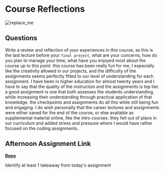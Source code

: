 # Course Reflections

![replace_me](https://codeworks.blob.core.windows.net/public/assets/img/illustrations/placeholder.svg)

## Questions

Write a review and reflection of your experiences in this course, as this is the last lecture before your `final project`, what are your concerns, how do you plan to manage your time, what have you enjoyed most about the course up to this point.
 this course has been really fun for me, I especially like the creativity allowed in our projects, and the difficulty of the assignments seems perfectly fitted to our level of understanding for each assignment. I have been in higher education for almost twenty years and I have to say that the quality of the instruction and the assignments is top tier. a good assignment is one that both assesses the students understanding, while increasing their understanding through practical application of that knowledge. the checkpoints and assignments do all this while still being fun and engaging. I do wish personally that the career lectures and assignments were either saved for the end of the course, or else available as supplemental material online, like the intro courses. they felt out of place in our curriculum and added stress and pressure where I would have rather focused on the coding assignments.

## Afternoon Assignment Link

**[Repo](https://github.com/chris-hildebrandt/<ASSIGNMENT_REPO>)**

Identify at least 1 takeaway from today's assignment
